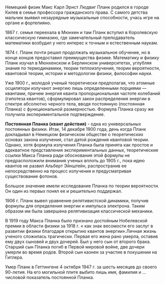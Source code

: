 Немецкий физик Макс Карл Эрнст Людвиг Планк родился в городе Килев в семье профессора гражданского права. С самого детства мальчик выявил незаурядные музыкальные способности, учась игре на органе и фортепияно.

1867 г. семья переехала в Мюнхен и там Планк вступил в Королевскую классическую гимназию, где замечательный преподаватель математики возбудил у него интерес к точным и естественным наукам.

1874 г. Планк почти решил продолжать музыкальное обучение, но в конце концов предоставил преимущества физике. Математику и физику Планк изучал в Мюнхенском и Берлинском университетах, углубляя знания по термодинамики, теории теплоизлучения, теории вероятности, квантовой теории, истории и методологии физики, философии науки.

Уже 1900 г., молодой ученый теоретически предполагая, что атомные осцилятори излучают энергию лишь определенными порциями — квантами, причем энергия кванта пропорциональная частоте колебаний (гипотеза квантов), сформулировал закон распределения энергии в спектре абсолютно черного тела, вводя постоянную (постоянная Планка) с функциональной размерностью. Формула Планка сразу же получила экспериментальное подтверждение.

**Постоянная Планка (квант действия)** - одна из универсальных постоянных физики. Итак, 14 декабря 1900 года, день когда Планк докладывал в Немецком физическом обществе о теоретических основах закона излучения, стал датой рождения квантовой теории. Однако, хотя формула излучения Планка была принята как простое и адекватное представления экспериментальных данных, теоретические ссылки Макса Планка ради обоснования этой формулы не предрасположили внимания ученых вплоть до 1905 г., пока идею квантов не развил Альберт Эйнштейн, распространив ее непосредственно на процесс излучения и предусматривая существование фотонов.

Большое значение имели исследование Планка по теории вероятности. Он один из первых понял ее и решительно поддержал.

1906 г. Планк вывел уравнение релятивистской динамики, получив формулы для определения энергии и импульса электрона. Таким образом им была завершена релятивизация классической механики.

В 1919 году Макса Планка было признано достойным Нобелевской премии в области физики за 1918 г. « как знак весомости его заслуг в развитии физики благодаря открытию квантов энергии».Личная жизнь ученого сложилась трагически. Первая его жена рано умерла, оставив ему двух сыновей и двух дочерей. Был у него сын от второго брака. Старший сын Планка погиб в Первой мировой войне, две дочери умерли во время родов. Второй сын казнен за участие в покушении на Гитлера.

Умер Планк в Геттингене 4 октября 1947 г. за шесть месяцев до своего 90-летия. На его могильной плите выбито лишь имя, фамилия и ... числовой показатель постоянной Планка.